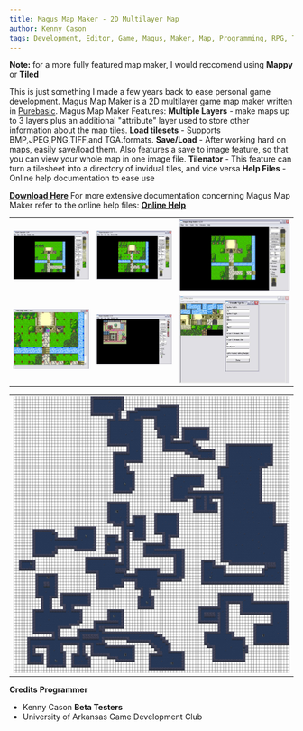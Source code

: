 ```yaml
---
title: Magus Map Maker - 2D Multilayer Map
author: Kenny Cason
tags: Development, Editor, Game, Magus, Maker, Map, Programming, RPG, Tile
---
```


<b>Note:</b> for a more fully featured map maker, I would reccomend using <b>Mappy</b> or <b>Tiled</b> 

This is just something I made a few years back to ease personal game development. 
Magus Map Maker is a 2D multilayer game map maker written in <a href="http://www.purebasic.com">Purebasic</a>. Magus Map Maker Features:
<b>Multiple Layers</b> - make maps up to 3 layers plus an additional "attribute" layer used to store other information about the map tiles.
<b>Load tilesets</b> - Supports BMP,JPEG,PNG,TIFF,and TGA.formats.
<b>Save/Load</b> - After working hard on maps, easily save/load them. Also features a save to image feature, so that you can view your whole map in one image file.
<b>Tilenator</b> - This feature can turn a tilesheet into a directory of invidual tiles, and vice versa
<b>Help Files</b> - Online help documentation to ease use  

<a href="/dl/mmm.zip"><b>Download Here</b></a>
For more extensive documentation concerning Magus Map Maker refer to the online help files: <a href="/pdf/mmm/help/"><b>Online Help</b></a>

<table width="100%"><tr><td><a href="/code/pb/mmm/2nd_layer.JPG"><img width="195" src="/code/pb/mmm/2nd_layer.JPG" /></a></td><td><a href="/images/mmm/all_layers.JPG"><img width="195" src="/code/pb/mmm/all_layers.JPG" alt="2D Tile Map Maker"/></a></td><td><a href="/code/pb/mmm/up_to_3rd_layer.JPG"><img width="195" src="/code/pb/mmm/up_to_3rd_layer.JPG"alt="2D Tile Map Maker" /></a></td  ></tr><tr><td><a href="/code/pb/mmm/show_image.JPG"><img width="195" src="/code/pb/mmm/show_image.JPG" alt="2D Tile Map Maker"/></a></td><td><a href="/code/pb/mmm/map16x16.JPG"><img width="195" src="/code/pb/mmm/map16x16.JPG" alt="2D Tile Map Maker"/></a></td><td width="195"><a href="/code/pb/mmm/sprite_sheet.JPG"><img width="195" src="/code/pb/mmm/sprite_sheet.JPG" alt="2D Tile Map Maker"/></a></td></tr></table>
<table width="100%"><tr><td><a href="/code/pb/mmm/cave.JPG"><img width="500" src="/code/pb/mmm/cave.JPG" alt="2D Tile Map Maker"/></a></td></tr></table>


<b>Credits</b>
<b>Programmer</b>
- Kenny Cason
<b>Beta Testers</b>
- University of Arkansas Game Development Club